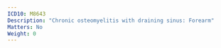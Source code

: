 ```yaml
---
ICD10: M8643
Description: "Chronic osteomyelitis with draining sinus: Forearm"
Matters: No
Weight: 0
---
```

